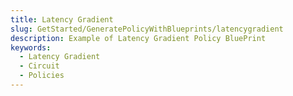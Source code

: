 ```yaml
---
title: Latency Gradient
slug: GetStarted/GeneratePolicyWithBlueprints/latencygradient
description: Example of Latency Gradient Policy BluePrint
keywords:
  - Latency Gradient
  - Circuit
  - Policies
---
```

